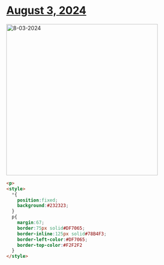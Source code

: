 # [August 3, 2024](https://cssbattle.dev/play/PCX6596Df8hesYLvFgjh)

<img src="https://firebasestorage.googleapis.com/v0/b/cssbattleapp.appspot.com/o/user%2Fe6YbeBahWNPT7VpE2rE2p85byxa2%2Ftargets%2Ftarget_1xamIOt@2x.png?alt=media" width="400" alt="8-03-2024" />

```html
<p>
<style>
  *{
    position:fixed;
    background:#232323;
  }
  p{
    margin:67;
    border:75px solid#DF7065;
    border-inline:125px solid#78B4F3;
    border-left-color:#DF7065;
    border-top-color:#F2F2F2
  }
</style>
```

